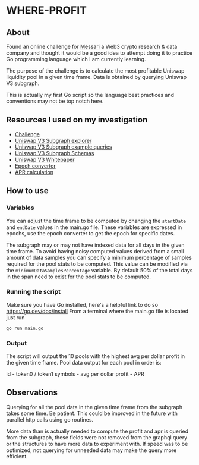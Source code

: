 # WHERE-PROFIT

## About

Found an online challenge for [Messari](https://engineering.messari.io/) a Web3 crypto research & data company
and thought it would be a good idea to attempt doing it to practice Go programming language which I am currently learning.

The purpose of the challenge is to calculate the most profitable Uniswap liquidity pool in a given time frame.
Data is obtained by querying Uniswap V3 subgraph.

This is actually my first Go script so the language best practices and conventions may not be top notch here.

## Resources I used on my investigation
* [Challenge](https://messari.notion.site/Messari-DeFi-Challenge-rev-03-17-2022-c5c6184e88dd44eab101be1f179a3ee0)
* [Uniswap V3 Subgraph explorer](https://thegraph.com/hosted-service/subgraph/uniswap/uniswap-v3)
* [Uniswap V3 Subgraph example queries](https://docs.uniswap.org/sdk/subgraph/subgraph-examples#pool-daily-aggregated)
* [Uniswap V3 Subgraph Schemas](https://github.com/Uniswap/v3-subgraph/blob/main/schema.graphql)
* [Uniswap V3 Whitepaper](https://uniswap.org/whitepaper-v3.pdf)
* [Epoch converter](https://www.epochconverter.com/)
* [APR calculation](https://www.investopedia.com/terms/a/apr.asp)

## How to use

### Variables
You can adjust the time frame to be computed by changing the `startDate` and `endDate` values in the main.go file.
These variables are expressed in epochs, use the epoch converter to get the epoch for specific dates.

The subgraph may or may not have indexed data for all days in the given time frame. To avoid having noisy computed values
derived from a small amount of data samples you can specify a minimum percentage of samples required for the pool stats to be computed.
This value can be modified via the `minimumDataSamplesPercentage` variable. By default 50% of the total days in the span
need to exist for the pool stats to be computed.

### Running the script
Make sure you have Go installed, here's a helpful link to do so https://go.dev/doc/install
From a terminal where the main.go file is located just run

`go run main.go`

### Output
The script will output the 10 pools with the highest avg per dollar profit in the given time frame.
Pool data output for each pool in order is:

id  - token0 / token1 symbols - avg per dollar profit - APR


## Observations
Querying for all the pool data in the given time frame from the subgraph takes some time. Be patient.
This could be improved in the future with parallel http calls using go routines.

More data than is actually needed to compute the profit and apr is queried from the subgraph, these fields were not removed from the graphql query
or the structures to have more data to experiment with. If speed was to be optimized, not querying for unneeded data may make the query more efficient.

